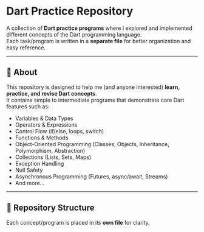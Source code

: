 # Dart Practice Repository

A collection of **Dart practice programs** where I explored and implemented different concepts of the Dart programming language.  
Each task/program is written in a **separate file** for better organization and easy reference.

---

## 📌 About
This repository is designed to help me (and anyone interested) **learn, practice, and revise Dart concepts**.  
It contains simple to intermediate programs that demonstrate core Dart features such as:
- Variables & Data Types
- Operators & Expressions
- Control Flow (if/else, loops, switch)
- Functions & Methods
- Object-Oriented Programming (Classes, Objects, Inheritance, Polymorphism, Abstraction)
- Collections (Lists, Sets, Maps)
- Exception Handling
- Null Safety
- Asynchronous Programming (Futures, async/await, Streams)
- And more...

---

## 📂 Repository Structure
Each concept/program is placed in its **own file** for clarity.


